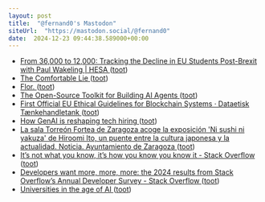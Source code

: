 ```yaml
---
layout: post
title:  "@fernand0's Mastodon"
siteUrl:  "https://mastodon.social/@fernand0"
date:  2024-12-23 09:44:38.589000+00:00
---
```

*  [From 36,000 to 12,000: Tracking the Decline in EU Students Post-Brexit with Paul Wakeling \| HESA ](https://higheredstrategy.com/from-36000-to-12000-tracking-the-decline-in-eu-students-post-brexit-with-paul-wakeling) ([toot](https://mastodon.social/@fernand0/113701491742344915))
*  [The Comfortable Lie ](https://hybridhorizons.substack.com/p/the-comfortable-li) ([toot](https://mastodon.social/@fernand0/113700390679639198))
*  [Flor. ](https://avecesunafoto.wordpress.com/2024/12/22/flor-15) ([toot](https://mastodon.social/@fernand0/113699747654425547))
*  [The Open-Source Toolkit for Building AI Agents ](https://www.aitidbits.ai/p/open-source-agent) ([toot](https://mastodon.social/@fernand0/113699737697296611))
*  [First Official EU Ethical Guidelines for Blockchain Systems · Dataetisk Tænkehandletank ](https://dataethics.eu/first-official-eu-ethical-guidelines-for-blockchain-systems) ([toot](https://mastodon.social/@fernand0/113697896343059340))
*  [How GenAI is reshaping tech hiring ](https://newsletter.pragmaticengineer.com/p/how-genai-changes-tech-hirin) ([toot](https://mastodon.social/@fernand0/113697699828543162))
*  [La sala Torreón Fortea de Zaragoza acoge la exposición 'Ni sushi ni yakuza' de Hiroomi Ito, un puente entre la cultura japonesa y la actualidad. Noticia. Ayuntamiento de Zaragoza ](https://www.zaragoza.es/sede/portal/cultura/servicio/noticia/33721) ([toot](https://mastodon.social/@fernand0/113697482416821960))
*  [It’s not what you know, it’s how you know you know it - Stack Overflow ](https://stackoverflow.blog/2024/12/10/it-s-not-what-you-know-it-s-how-you-know-you-know-it) ([toot](https://mastodon.social/@fernand0/113697091805567987))
*  [Developers want more, more, more: the 2024 results from Stack Overflow’s Annual Developer Survey - Stack Overflow ](https://stackoverflow.blog/2024/07/24/developers-want-more-more-more-the-2024-results-from-stack-overflow-s-annual-developer-survey) ([toot](https://mastodon.social/@fernand0/113696471118401874))
*  [Universities in the age of AI ](https://thoughtshrapnel.com/2024/12/16/universities-in-the.htm) ([toot](https://mastodon.social/@fernand0/113696301462279480))

